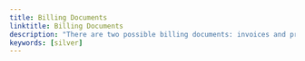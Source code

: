 ```yaml
---
title: Billing Documents
linktitle: Billing Documents
description: "There are two possible billing documents: invoices and proformas."
keywords: [silver]
---
```

